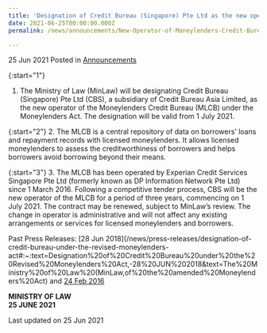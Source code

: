 ```yaml
---
title: 'Designation of Credit Bureau (Singapore) Pte Ltd as the new operator of Moneylenders Credit Bureau under the Moneylenders Act'
date: 2021-06-25T00:00:00.000Z
permalink: /news/announcements/New-Operator-of-Moneylenders-Credit-Bureau.md 

---
```



25 Jun 2021 Posted in [Announcements](/news/announcements)


{:start="1"}
1. The Ministry of Law (MinLaw) will be designating Credit Bureau (Singapore) Pte Ltd (CBS), a subsidiary of Credit Bureau Asia Limited, as the new operator of the Moneylenders Credit Bureau (MLCB) under the Moneylenders Act. The designation will be valid from 1 July 2021.

{:start="2"}
2. The MLCB is a central repository of data on borrowers’ loans and repayment records with licensed moneylenders. It allows licensed moneylenders to assess the creditworthiness of borrowers and helps borrowers avoid borrowing beyond their means. 

{:start="3"}
3. The MLCB has been operated by Experian Credit Services Singapore Pte Ltd (formerly known as DP Information Network Pte Ltd) since 1 March 2016. Following a competitive tender process, CBS will be the new operator of the MLCB for a period of three years, commencing on 1 July 2021. The contract may be renewed, subject to MinLaw’s review. The change in operator is administrative and will not affect any existing arrangements or services for licensed moneylenders and borrowers.

Past Press Releases: [28 Jun 2018](/news/press-releases/designation-of-credit-bureau-under-the-revised-moneylenders-act#:~:text=Designation%20of%20Credit%20Bureau%20under%20the%20Revised%20Moneylenders%20Act,-28%20JUN%202018&text=The%20Ministry%20of%20Law%20(MinLaw,of%20the%20amended%20Moneylenders%20Act) and [24 Feb 2016](/news/press-releases/new-credit-bureau-to-support-prudence-in-borrowing-and-lending)

**MINISTRY OF LAW**
<br>**25 JUNE 2021**


<p class="right-side-updated">Last updated on 25 Jun 2021</p>
